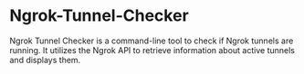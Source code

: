 # Ngrok-Tunnel-Checker
Ngrok Tunnel Checker is a command-line tool to check if Ngrok tunnels are running. It utilizes the Ngrok API to retrieve information about active tunnels and displays them.
